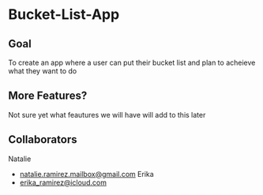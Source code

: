 # Bucket-List-App

## Goal
To create an app where a user can put their bucket list and plan to acheieve what they want to do

## More Features?
Not sure yet what feautures we will have will add to this later

## Collaborators
Natalie
- natalie.ramirez.mailbox@gmail.com
Erika
- erika_ramirez@icloud.com
